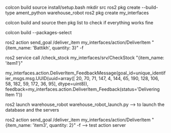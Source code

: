 colcon build
source install/setup.bash
mkdir src
ros2 pkg create --build-type ament_python warehouse_robot
ros2 pkg create my_interfaces

colcon build and source then pkg list to check if everything works fine

colcon build --packages-select <name-of-pkg>

ros2 action send_goal /deliver_item my_interfaces/action/DeliverItem "{item_name: 'Battikh', quantity: 3}" -f

ros2 service call /check_stock my_interfaces/srv/CheckStock "{item_name: 'item1'}"

my_interfaces.action.DeliverItem_FeedbackMessage(goal_id=unique_identifier_msgs.msg.UUID(uuid=array([ 20,  70,  71, 147,   4, 144,  65, 190, 128, 106,  58, 
182,  59, 172,  36,  95], dtype=uint8)), feedback=my_interfaces.action.DeliverItem_Feedback(status='Delivering Item 1'))



ros2 launch warehouse_robot warehouse_robot_launch.py --> to launch the database and the servers

ros2 action send_goal /deliver_item my_interfaces/action/DeliverItem "{item_name: 'item3', quantity: 2}" -f --> test action server
